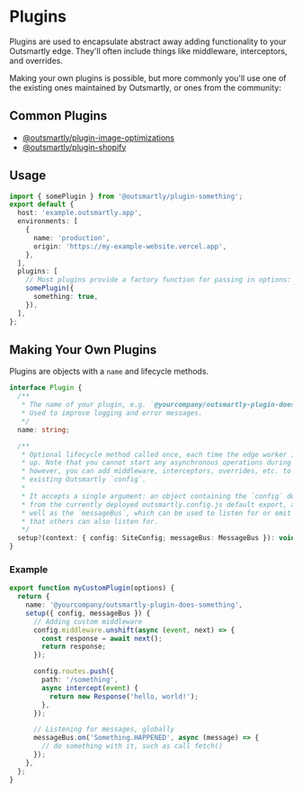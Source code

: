 # Plugins

Plugins are used to encapsulate abstract away adding functionality to your Outsmartly edge. They'll often include things like middleware, interceptors, and overrides.

Making your own plugins is possible, but more commonly you'll use one of the existing ones maintained by Outsmartly, or ones from the community:

## Common Plugins

- [@outsmartly/plugin-image-optimizations](https://www.npmjs.com/package/@outsmartly/plugin-image-optimizations)
- [@outsmartly/plugin-shopify](https://www.npmjs.com/package/@outsmartly/plugin-shopify)

## Usage

```typescript
import { somePlugin } from '@outsmartly/plugin-something';
export default {
  host: 'example.outsmartly.app',
  environments: [
    {
      name: 'production',
      origin: 'https://my-example-website.vercel.app',
    },
  ],
  plugins: [
    // Most plugins provide a factory function for passing in options:
    somePlugin({
      something: true,
    }),
  ],
};
```

## Making Your Own Plugins

Plugins are objects with a `name` and lifecycle methods.

```typescript
interface Plugin {
  /**
   * The name of your plugin, e.g. `@yourcompany/outsmartly-plugin-does-something'.
   * Used to improve logging and error messages.
   */
  name: string;

  /**
   * Optional lifecycle method called once, each time the edge worker is starting
   * up. Note that you cannot start any asynchronous operations during setup,
   * however, you can add middleware, interceptors, overrides, etc. to the
   * existing Outsmartly `config`.
   *
   * It accepts a single argument: an object containing the `config` derived
   * from the currently deployed outsmartly.config.js default export, as
   * well as the `messageBus`, which can be used to listen for or emit messages
   * that others can also listen for.
   */
  setup?(context: { config: SiteConfig; messageBus: MessageBus }): void;
}
```

### Example

```typescript
export function myCustomPlugin(options) {
  return {
    name: '@yourcompany/outsmartly-plugin-does-something',
    setup({ config, messageBus }) {
      // Adding custom middleware
      config.middleware.unshift(async (event, next) => {
        const response = await next();
        return response;
      });

      config.routes.push({
        path: '/something',
        async intercept(event) {
          return new Response('hello, world!');
        },
      });

      // Listening for messages, globally
      messageBus.on('Something.HAPPENED', async (message) => {
        // do something with it, such as call fetch()
      });
    },
  };
}
```
